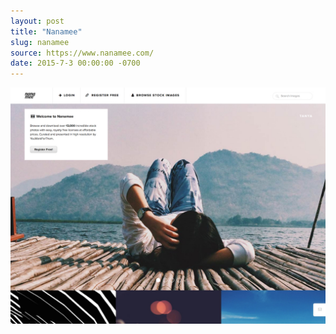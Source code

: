 ```yaml
---
layout: post
title: "Nanamee"
slug: nanamee
source: https://www.nanamee.com/
date: 2015-7-3 00:00:00 -0700
---
```


<img src="/assets/img/screenshots/nanamee.jpg">

